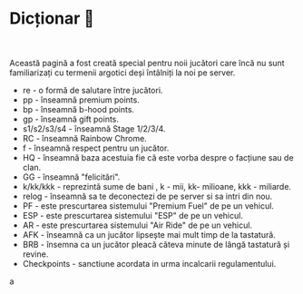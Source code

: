 # Dicționar 📘
<br><br>
Această pagină a fost creată special pentru noii jucători care încă nu sunt familiarizați cu termenii argotici deși întâlniți la noi pe server.

<ul>
        <li><span class="highlight gg">re</span> - o formă de salutare între jucători.</li>
        <li><span class="highlight gg">pp</span> - înseamnă premium points.</li>
        <li><span class="highlight gg">bp</span> - înseamnă b-hood points.</li>
        <li><span class="highlight gg">gp</span> - înseamnă gift points.</li>
        <li><span class="highlight gg">s1/s2/s3/s4</span> - înseamnă Stage 1/2/3/4.</li>
        <li><span class="highlight gg">RC</span> - înseamnă Rainbow Chrome.</li>
        <li><span class="highlight gg">f</span> - înseamnă respect pentru un jucător.</li>
        <li><span class="highlight gg">HQ</span> - înseamnă baza acestuia fie că este vorba despre o facțiune sau de clan.</li>
        <li><span class="highlight gg">GG</span> - înseamnă "felicitări".</li>
        <li><span class="highlight gg">k/kk/kkk</span> - reprezintă sume de bani , k - mii, kk- milioane, kkk - miliarde. </li>
        <li><span class="highlight gg">relog</span> - înseamnă sa te deconectezi de pe server si sa intri din nou. </li>
        <li><span class="highlight gg">PF</span> - este prescurtarea sistemului "Premium Fuel" de pe un vehicul.</li>
        <li><span class="highlight gg">ESP</span> - este prescurtarea sistemului "ESP" de pe un vehicul.</li>
        <li><span class="highlight gg">AR</span> - este prescurtarea sistemului "Air Ride" de pe un vehicul.</li>
        <li><span class="highlight gg">AFK</span> - înseamnă ca un jucător lipsește mai mult timp de la tastatură.</li>
        <li><span class="highlight gg">BRB</span> - însemna ca un jucător pleacă câteva minute de lângă tastatură și revine.</li>
        <li><span class="highlight gg">Checkpoints</span>  - sanctiune acordata in urma incalcarii regulamentului.</li>
</ul>
a
